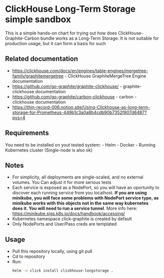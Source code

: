 # ClickHouse Long-Term Storage simple sandbox
This is a simple hands-on chart for trying out how does ClickHouse-Graphite-Carbon bundle works as a Long-Term Storage. It is not suitable for production usage, but it can form a basis for such

## Related documentation
- https://clickhouse.com/docs/en/engines/table-engines/mergetree-family/graphitemergetree - ClickHouse GraphiteMergeTree Engine documentation
- https://github.com/go-graphite/graphite-clickhouse/ - graphite-clickhouse documentation
- https://github.com/go-graphite/carbon-clickhouse - carbon - clickhouse documentation
- https://thin-record-006.notion.site/Using-Clickhouse-as-long-term-storage-for-Prometheus-449b1c3a0a8b4cdb90b7352f807d6487?pvs=4

## Requirements
You need to be installed on yout tested system:
    - Helm
    - Docker
    - Running Kubernetes cluster (Single-node is also ok)

 ## Notes
 - For simplicity, all deployments are single-scaled, and no external volumes. You Can adjust it for more serious tests
 - Each service is exposed as a NodePort, so you will have an oportunity to discover each running service from you localhost. **If you are using minikube, you will face some problems with NodePort service type, as minikube works with this objects not in the same way kubernetes does it. You will need to run a service tunnel**. More info here: https://minikube.sigs.k8s.io/docs/handbook/accessing/
 - Kubernetes namespace click-graphite is created by default
 - Only NodePorts and User/Pass creds are templated

## Usage
- Pull this repository locally, using git pull
- Cd to repository
- Run: 
    ```bash
    helm -n click install cliskhouse-longstorage .
    ```